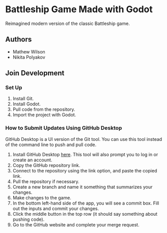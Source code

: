 # Battleship Game Made with Godot

Reimagined modern version of the classic Battleship game.

## Authors
- Mathew Wilson
- Nikita Polyakov

## Join Development

### Set Up
1. Install Git.
2. Install Godot.
3. Pull code from the repository.
4. Import the project with Godot.

### How to Submit Updates Using GitHub Desktop
GitHub Desktop is a UI version of the Git tool. You can use this tool instead of the command line to push and pull code.

1. Install GitHub Desktop [here](https://github.com/apps/desktop). This tool will also prompt you to log in or create an account.
2. Copy the GitHub repository link.
3. Connect to the repository using the link option, and paste the copied link.
4. Pull the repository if necessary.
5. Create a new branch and name it something that summarizes your changes.
6. Make changes to the game.
7. In the bottom left-hand side of the app, you will see a commit box. Fill out the inputs and commit your changes.
8. Click the middle button in the top row (it should say something about pushing code).
9. Go to the GitHub website and complete your merge request.

